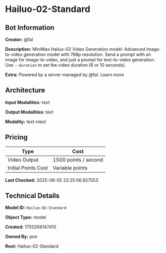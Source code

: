 # Hailuo-02-Standard

## Bot Information

**Creator:** @fal

**Description:** MiniMax Hailuo-02 Video Generation model: Advanced image-to-video generation model with 768p resolution. Send a prompt with an image for image-to-video, and just a prompt for text-to-video generation. Use `--duration` to set the video duration (6 or 10 seconds).

**Extra:** Powered by a server managed by @fal. Learn more


## Architecture

**Input Modalities:** text

**Output Modalities:** text

**Modality:** text->text


## Pricing

| Type | Cost |
|------|------|
| Video Output | 1500 points / second |
| Initial Points Cost | Variable points |

**Last Checked:** 2025-08-05 23:25:56.927553


## Technical Details

**Model ID:** `Hailuo-02-Standard`

**Object Type:** model

**Created:** 1750266147410

**Owned By:** poe

**Root:** Hailuo-02-Standard
